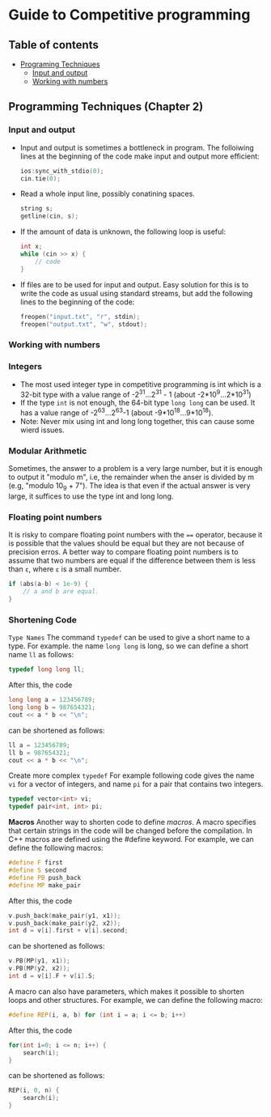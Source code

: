 # Guide to Competitive programming

## Table of contents
- [Programing Techniques](#programming-techniques-chapter-2)
    - [Input and output](#input-and-output)
    - [Working with numbers](#working-with-numbers)

## Programming Techniques (Chapter 2)

### Input and output

- Input and output is sometimes a bottleneck in program. The folloiwing lines at the beginning of the code make input and output more efficient:
    ```c++
    ios:sync_with_stdio(0);
    cin.tie(0);
    ```
- Read a whole input line, possibly conatining spaces.
  ```c++
  string s;
  getline(cin, s);
  ```
- If the amount of data is unknown, the following loop is useful:
  ```c++
  int x;
  while (cin >> x) {
      // code
  }
  ```
- If files are to be used for input and output. Easy solution for this is to write the code as usual using standard streams, but add the following lines to the beginning of the code:
    ```c++
    freopen("input.txt", "r", stdin);
    freopen("output.txt", "w", stdout);
    ```

### Working with numbers
### Integers
- The most used integer type in competitive programming is int which is a 32-bit type with a value range of -2<sup>31</sup>...2<sup>31</sup> - 1 (about -2\*10<sup>9</sup>...2\*10<sup>31</sup>)
- If the type `int` is not enough, the 64-bit type `long long` can be used. It has a value range of -2<sup>63</sup>...2<sup>63</sup>-1 (about -9\*10<sup>18</sup>...9\*10<sup>18</sup>).
- Note: Never mix using int and long long together, this can cause some wierd issues.
### Modular Arithmetic
Sometimes, the answer to a problem is a very large number, but it is enough to output it "modulo m", i.e, the remainder when the anser is divided by m (e.g, "modulo 10<sub>9</sub> + 7"). The idea is that even if the actual answer is very large, it suffices to use the type int and long long.
### Floating point numbers
It is risky to compare floating point numbers with the `==` operator, because it is possible that the values should be equal but they are not because of precision erros. A better way to compare floating point numbers is to assume that two numbers are equal if the difference between them is less than `ε`, where `ε` is a small number.
```c++
if (abs(a-b) < 1e-9) {
    // a and b are equal.
}
```
### Shortening Code
`Type Names` The command `typedef` can be used to give a short name to a type. For example. the name `long long` is long, so we can define a short name `ll` as follows:
```c++
typedef long long ll;
```
After this, the code
```c++
long long a = 123456789;
long long b = 987654321;
cout << a * b << "\n";
```
can be shortened as follows:
```c++
ll a = 123456789;
ll b = 987654321;
cout << a * b << "\n";
```
Create more complex `typedef` For example following code gives the name `vi` for a vector of integers, and name `pi` for a pair that contains two integers.
```c++
typedef vector<int> vi;
typedef pair<int, int> pi;
```

**Macros** Another way to shorten code to define *macros*. A macro specifies that certain strings in the code will be changed before the compilation. In C++ macros are defined using the #define keyword.
For example, we can define the following macros:
```c++
#define F first
#define S second
#define PB push_back
#define MP make_pair
```
After this, the code
```c++
v.push_back(make_pair(y1, x1));
v.push_back(make_pair(y2, x2));
int d = v[i].first + v[i].second;
```
can be shortened as follows:
```c++
v.PB(MP(y1, x1));
v.PB(MP(y2, x2));
int d = v[i].F + v[i].S;
```
A macro can also have parameters, which makes it possible to shorten loops and other structures. For example, we can define the following macro:
```c++
#define REP(i, a, b) for (int i = a; i <= b; i++)
```
After this, the code
```c++
for(int i=0; i <= n; i++) {
    search(i);
}
```
can be shortened as follows:
```c++
REP(i, 0, n) {
    search(i);
}
```
